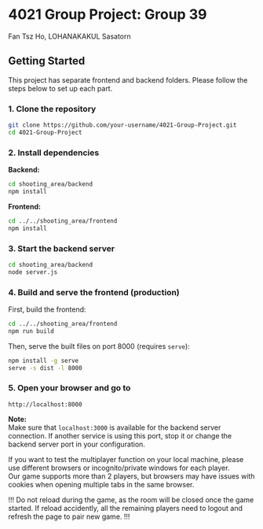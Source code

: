 # 4021 Group Project: Group 39
Fan Tsz Ho, LOHANAKAKUL Sasatorn

## Getting Started

This project has separate frontend and backend folders. Please follow the steps below to set up each part.

### 1. Clone the repository
```bash
git clone https://github.com/your-username/4021-Group-Project.git
cd 4021-Group-Project
```

### 2. Install dependencies

**Backend:**
```bash
cd shooting_area/backend
npm install
```

**Frontend:**
```bash
cd ../../shooting_area/frontend
npm install
```

### 3. Start the backend server

```bash
cd shooting_area/backend
node server.js
```

### 4. Build and serve the frontend (production)

First, build the frontend:
```bash
cd ../../shooting_area/frontend
npm run build
```

Then, serve the built files on port 8000 (requires `serve`):
```bash
npm install -g serve
serve -s dist -l 8000
```

### 5. Open your browser and go to

```
http://localhost:8000
```

**Note:**  
Make sure that `localhost:3000` is available for the backend server connection. If another service is using this port, stop it or change the backend server port in your configuration.

If you want to test the multiplayer function on your local machine, please use different browsers or incognito/private windows for each player.  
Our game supports more than 2 players, but browsers may have issues with cookies when opening multiple tabs in the same browser.

!!! Do not reload during the game, as the room will be closed once the game started. If reload accidently, all the remaining players need to logout and refresh the page to pair new game. !!!